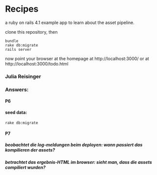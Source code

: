 Recipes
=======

a ruby on rails 4.1 example app
to learn about the asset pipeline.

clone this repository, then

    bundle
    rake db:migrate
    rails server

now point your browser at the homepage at http://localhost:3000/
or at http://localhost:3000/todo.html 


### Julia Reisinger
### Answers:

#### P6
#### seed data:
    rake db:migrate

#### P7

##### beobachtet die log-meldungen beim deployen: wann passiert das kompilieren der assets?


##### betrachtet das ergebnis-HTML im browser: sieht man, dass die assets compiliert wurden?



